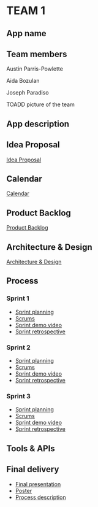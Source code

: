 # TEAM 1

## App name

## Team members

Austin Parris-Powlette

Aida Bozulan

Joseph Paradiso


TOADD picture of the team

## App description

## Idea Proposal
[Idea Proposal](https://docs.google.com/document/d/1xwMZD6h9YxY_G8SSdRE5bczhOR1s8koP/edit?usp=sharing&ouid=112424665803359998557&rtpof=true&sd=true)

## Calendar
[Calendar](https://calendar.google.com/calendar/u/0?cid=aXZoMmU3NjhzMjRkdGlxZWYwcXZvbzhxcjBAZ3JvdXAuY2FsZW5kYXIuZ29vZ2xlLmNvbQ)

## Product Backlog
[Product Backlog]()

## Architecture & Design
[Architecture & Design]()

## Process

### Sprint 1

* [Sprint planning]()
* [Scrums]()
* [Sprint demo video]()
* [Sprint retrospective]()

### Sprint 2

* [Sprint planning]()
* [Scrums]()
* [Sprint demo video]()
* [Sprint retrospective]()

### Sprint 3

* [Sprint planning]()
* [Scrums]()
* [Sprint demo video]()
* [Sprint retrospective]()

## Tools & APIs

## Final delivery

* [Final presentation]()
* [Poster]()
* [Process description]()


